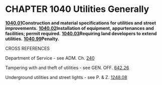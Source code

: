 CHAPTER 1040 Utilities Generally
================================

[**1040.01**](42acea8a.html)**Construction and material specifications
for utilities and street improvements.**
[**1040.02**](42bd3eb4.html)**Installation of equipment, appurtenances
and facilities; permit required.**
[**1040.03**](42c07816.html)**Requiring land developers to extend
utilities.** [**1040.99**](42c3b9db.html)**Penalty.**

CROSS REFERENCES

Department of Service - see ADM. Ch. [240](18024d6e.html)

Tampering with and theft of utilities - see GEN. OFF.
[642.26](338b6b37.html)

Underground utilities and street lights - see P. & Z.
[1248.08](4bb4e367.html)
